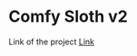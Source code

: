 # Comfy Sloth v2 

Link of the project [Link]('https://6575a35e62d11515986a7fc6--fanciful-marigold-7980ee.netlify.app/')
